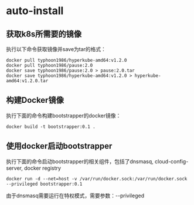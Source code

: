 # auto-install

## 获取k8s所需要的镜像
执行以下命令获取镜像并save为tar的格式：
```
docker pull typhoon1986/hyperkube-amd64:v1.2.0
docker pull typhoon1986/pause:2.0
docker save typhoon1986/pause:2.0 > pause:2.0.tar
docker save typhoon1986/hyperkube-amd64:v1.2.0 > hyperkube-amd64:v1.2.0.tar
```
## 构建Docker镜像
执行下面的命令构建bootstrapper的docker镜像：
```
docker build -t bootstrapper:0.1 .
```
## 使用docker启动bootstrapper
执行下面的命令启动bootstrapper的相关组件，包括了dnsmasq, cloud-config-server, docker registry
```
docker run -d --net=host -v /var/run/docker.sock:/var/run/docker.sock --privileged bootstrapper:0.1
```
由于dnsmasq需要运行在特权模式，需要参数：--privileged
